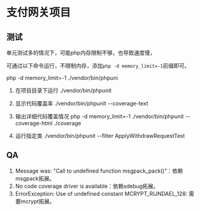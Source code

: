 # 支付网关项目

## 测试

单元测试多的情况下，可能php内存限制不够，也导致速度慢，

可通过以下命令运行，不限制内存，添加` php -d memory_limit=-1 `前缀即可。

php -d memory_limit=-1 ./vendor/bin/phpuni

1. 在项目目录下运行 ./vendor/bin/phpunit

1. 显示代码覆盖率 ./vendor/bin/phpunit --coverage-text 

1. 输出详细代码覆盖情况 php -d memory_limit=-1 ./vendor/bin/phpunit --coverage-html ./coverage  

1. 运行指定类     ./vendor/bin/phpunit --filter ApplyWithdrawRequestTest  

## QA

1. Message was: "Call to undefined function msgpack_pack()”：依赖msgpack拓展。
1. No code coverage driver is available：依赖xdebug拓展。
1. ErrorException: Use of undefined constant MCRYPT_RIJNDAEL_128: 需要mcrypt拓展。